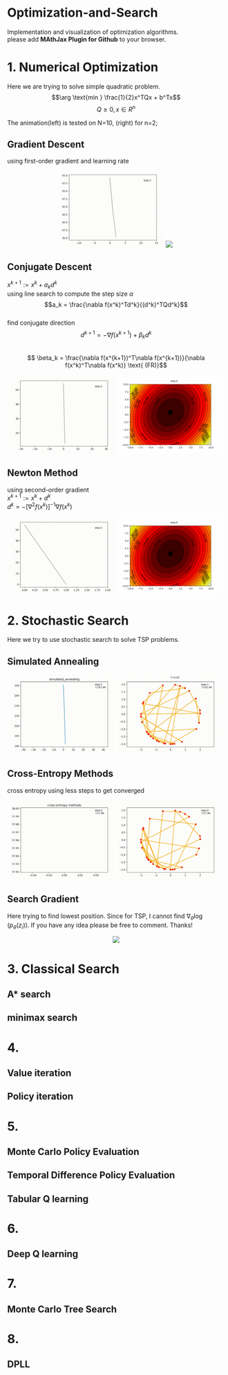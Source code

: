 # Optimization-and-Search
Implementation and visualization of optimization algorithms.  
please add __MAthJax Plugin for Github__ to your browser.


# 1. Numerical Optimization    

Here we are trying to solve simple quadratic problem.  
$$\arg \text{min } \frac{1}{2}x^TQx + b^Tx$$
$$Q \geq 0, x \in R^n$$    

The animation(left) is tested on N=10, (right) for n=2;


## Gradient Descent   
using first-order gradient and learning rate

<div align=center>
<img width="48%" src="images/gradient_descent_1.gif"/>
<img width="48%" src="images/gradient_descent_2.gif"/>
</div>

## Conjugate Descent    
$x^{k+1} := x^k + a_kd^k$  
using line search to compute the step size $\alpha$  
$$a_k = \frac{\nabla f(x^k)^Td^k}{(d^k)^TQd^k}$$  
find conjugate direction  
$$d^{k+1} = -\nabla f(x^{k+1}) + \beta_kd^k$$    
$$ \beta_k = \frac{\nabla f(x^{k+1})^T\nabla f(x^{k+1})}{\nabla f(x^k)^T\nabla f(x^k)} \text{ (FR)}$$ 

<div align=center>
<img width="48%" src="images/conjugate_descent_1.gif"/>
<img width="48%" src="images/conjugate_descent_2.gif"/>
</div>

## Newton Method   
using second-order gradient  
$x^{k+1} := x^k + d^k$  
$d^k = -[\nabla^2 f(x^k)]^{-1}\nabla f(x^k)$
<div align=center>
<img width="48%" src="images/newton_descent_1.gif"/>
<img width="48%" src="images/newton_descent_2.gif"/>
</div>

# 2. Stochastic Search    
Here we try to use stochastic search to solve TSP problems.  
## Simulated Annealing    
<div align=center>
<img width="48%" src="images/simulated_annealing_1.gif"/>
<img width="48%" src="images/SA.gif"/>
</div>

## Cross-Entropy Methods   
cross entropy using less steps to get converged
<div align=center>
<img width="48%" src="images/cross_entropy_1.gif"/>
<img width="48%" src="images/cross_entropy.gif"/>
</div>

## Search Gradient   
Here trying to find lowest position. Since for TSP, I cannot find $\nabla_\theta \log (p_\theta (z_i))$. If you have any idea please be free to comment. Thanks!
<div align=center>
<img width="48%" src="images/search_gradient.gif"/>
</div>


# 3. Classical Search    

## A* search   

## minimax search


# 4.
## Value iteration
## Policy iteration

# 5. 
## Monte Carlo Policy Evaluation  
## Temporal Difference Policy Evaluation  
## Tabular Q learning

# 6. 
## Deep Q learning

# 7. 
## Monte Carlo Tree Search

# 8.
## DPLL



